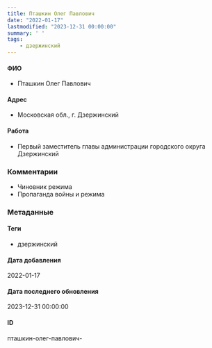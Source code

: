 ```yaml
---
title: Пташкин Олег Павлович
date: "2022-01-17"
lastmodified: "2023-12-31 00:00:00"
summary: ' '
tags: 
    - дзержинский
---
```

<!--# pp1-->
<!--## Фигурант-->
<!--### Личные данные-->
#### ФИО
- Пташкин Олег Павлович
#### Адрес
- Московская обл., г. Дзержинский
#### Работа
- Первый заместитель главы администрации городского округа Дзержинский
### Комментарии
- Чиновник режима
- Пропаганда войны и режима
### Метаданные
#### Теги
- дзержинский
#### Дата добавления
2022-01-17
#### Дата последнего обновления
2023-12-31 00:00:00
#### ID
пташкин-олег-павлович-
<!--## END;-->

